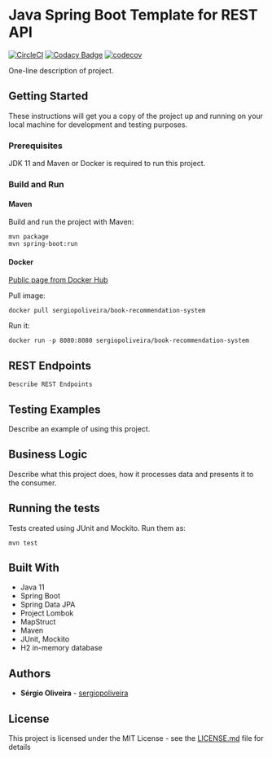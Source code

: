 # Java Spring Boot Template for REST API

[![CircleCI](https://circleci.com/gh/sergiopoliveira/java-spring-boot-template.svg?style=svg)](https://circleci.com/gh/sergiopoliveira/java-spring-boot-template)
[![Codacy Badge](https://api.codacy.com/project/badge/Grade/4cb17899b04743ddb92fc72d2cd36ff9)](https://www.codacy.com/app/sergiopoliveira/java-spring-boot-template?utm_source=github.com&amp;utm_medium=referral&amp;utm_content=sergiopoliveira/java-spring-boot-template&amp;utm_campaign=Badge_Grade)
[![codecov](https://codecov.io/gh/sergiopoliveira/java-spring-boot-template/branch/master/graph/badge.svg)](https://codecov.io/gh/sergiopoliveira/java-spring-boot-template)

One-line description of project.

## Getting Started

These instructions will get you a copy of the project up and running on your local machine for development and testing purposes. 

### Prerequisites

JDK 11 and Maven or Docker is required to run this project.

### Build and Run

#### Maven

Build and run the project with Maven:

```
mvn package
mvn spring-boot:run
```

#### Docker

[Public page from Docker Hub](https://hub.docker.com/r/sergiopoliveira/java-spring-boot-template)

Pull image: 

```actuator 
docker pull sergiopoliveira/book-recommendation-system
```

Run it:

```
docker run -p 8080:8080 sergiopoliveira/book-recommendation-system
```

## REST Endpoints

```
Describe REST Endpoints
```
## Testing Examples

Describe an example of using this project.

## Business Logic

Describe what this project does, how it processes data and presents it to the consumer.

## Running the tests

Tests created using JUnit and Mockito. Run them as:

```
mvn test
```

## Built With

*   Java 11
*   Spring Boot
*   Spring Data JPA
*   Project Lombok
*   MapStruct
*   Maven
*   JUnit, Mockito
*   H2 in-memory database

## Authors

*   **Sérgio Oliveira** - [sergiopoliveira](https://github.com/sergiopoliveira)

## License

This project is licensed under the MIT License - see the [LICENSE.md](LICENSE.md) file for details